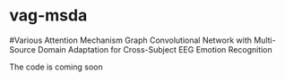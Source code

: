 # vag-msda
#Various Attention Mechanism Graph Convolutional Network with Multi-Source Domain Adaptation for Cross-Subject EEG Emotion Recognition


The code is coming soon
